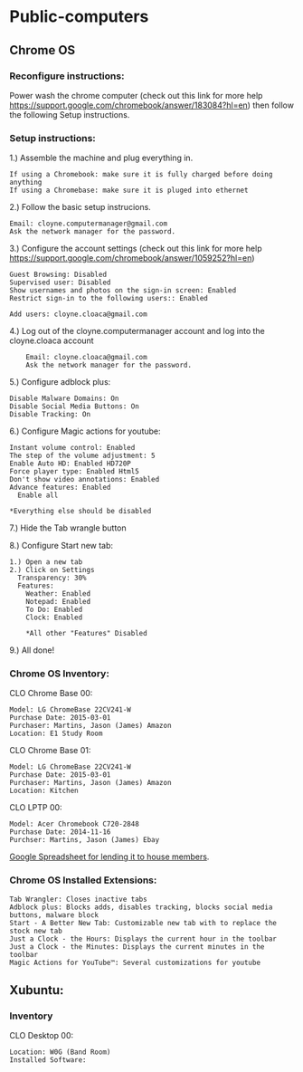 # Public-computers
## Chrome OS

### Reconfigure instructions:

Power wash the chrome computer (check out this link for more help https://support.google.com/chromebook/answer/183084?hl=en) then follow the following Setup instructions.

### Setup instructions:

1.) Assemble the machine and plug everything in. 

    If using a Chromebook: make sure it is fully charged before doing anything
    If using a Chromebase: make sure it is pluged into ethernet

2.) Follow the basic setup instrucions.

    Email: cloyne.computermanager@gmail.com
    Ask the network manager for the password.

3.) Configure the account settings (check out this link for more help https://support.google.com/chromebook/answer/1059252?hl=en)

    Guest Browsing: Disabled
    Supervised user: Disabled
    Show usernames and photos on the sign-in screen: Enabled
    Restrict sign-in to the following users:: Enabled
     
    Add users: cloyne.cloaca@gmail.com

4.) Log out of the cloyne.computermanager account and log into the cloyne.cloaca account

        Email: cloyne.cloaca@gmail.com
        Ask the network manager for the password.

5.) Configure adblock plus:

    Disable Malware Domains: On
    Disable Social Media Buttons: On
    Disable Tracking: On

6.) Configure Magic actions for youtube:

    Instant volume control: Enabled
    The step of the volume adjustment: 5
    Enable Auto HD: Enabled HD720P
    Force player type: Enabled Html5
    Don't show video annotations: Enabled
    Advance features: Enabled 
      Enable all
     
    *Everything else should be disabled


7.) Hide the Tab wrangle button

8.) Configure Start new tab:

    1.) Open a new tab
    2.) Click on Settings
      Transparency: 30%
      Features:
        Weather: Enabled
        Notepad: Enabled
        To Do: Enabled
        Clock: Enabled
        
        *All other "Features" Disabled

9.) All done!

### Chrome OS Inventory:

CLO Chrome Base 00:

    Model: LG ChromeBase 22CV241-W
    Purchase Date: 2015-03-01
    Purchaser: Martins, Jason (James) Amazon
    Location: E1 Study Room 

CLO Chrome Base 01:

    Model: LG ChromeBase 22CV241-W
    Purchase Date: 2015-03-01
    Purchaser: Martins, Jason (James) Amazon
    Location: Kitchen
    
CLO LPTP 00:

    Model: Acer Chromebook C720-2848
    Purchase Date: 2014-11-16
    Purchser: Martins, Jason (James) Ebay

[Google Spreadsheet for lending it to house members](https://docs.google.com/spreadsheets/d/1cawmFrIqZ9zCtCbC9C1DP4vjb5q2LYZDw0VjWWfMdlE/edit).

### Chrome OS Installed Extensions:

    Tab Wrangler: Closes inactive tabs
    Adblock plus: Blocks adds, disables tracking, blocks social media buttons, malware block
    Start - A Better New Tab: Customizable new tab with to replace the stock new tab
    Just a Clock - the Hours: Displays the current hour in the toolbar
    Just a Clock - the Minutes: Displays the current minutes in the toolbar
    Magic Actions for YouTube™: Several customizations for youtube

## Xubuntu:

### Inventory

CLO Desktop 00:

    Location: W0G (Band Room)
    Installed Software:
